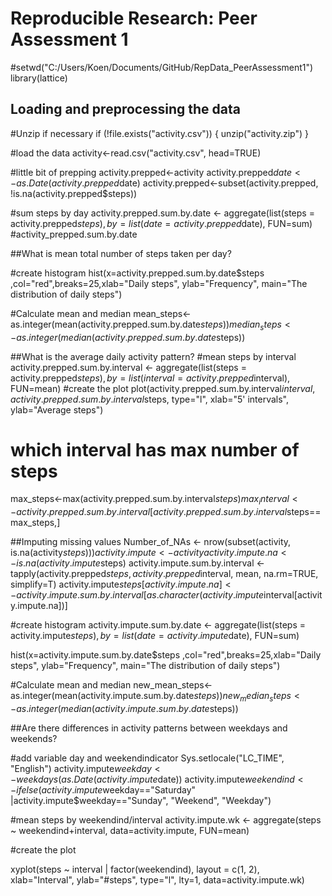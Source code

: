 # Reproducible Research: Peer Assessment 1


#setwd("C:/Users/Koen/Documents/GitHub/RepData_PeerAssessment1")
library(lattice)

## Loading and preprocessing the data

#Unzip if necessary
if (!file.exists("activity.csv"))
{
unzip("activity.zip")
}

#load the data
activity<-read.csv("activity.csv", head=TRUE)

#little bit of prepping
activity.prepped<-activity
activity.prepped$date<-as.Date(activity.prepped$date)
activity.prepped<-subset(activity.prepped, !is.na(activity.prepped$steps))

#sum steps by day
activity.prepped.sum.by.date <- aggregate(list(steps = activity.prepped$steps), by=list(date=activity.prepped$date), FUN=sum)
#activity_prepped.sum.by.date

##What is mean total number of steps taken per day?

#create histogram
hist(x=activity.prepped.sum.by.date$steps ,col="red",breaks=25,xlab="Daily steps",
     ylab="Frequency",
     main="The distribution of daily steps")

#Calculate mean and median
mean_steps<-as.integer(mean(activity.prepped.sum.by.date$steps))
median_steps<-as.integer(median(activity.prepped.sum.by.date$steps))

##What is the average daily activity pattern?
#mean steps by interval
activity.prepped.sum.by.interval <- aggregate(list(steps = activity.prepped$steps), by=list(interval=activity.prepped$interval), FUN=mean)
#create the plot 
plot(activity.prepped.sum.by.interval$interval, activity.prepped.sum.by.interval$steps, type="l", xlab="5' intervals", ylab="Average steps")
# which interval has max number of steps
max_steps<-max(activity.prepped.sum.by.interval$steps)
max_interval <- activity.prepped.sum.by.interval[activity.prepped.sum.by.interval$steps==max_steps,]

##Imputing missing values
Number_of_NAs <- nrow(subset(activity, is.na(activity$steps)))
activity.impute <- activity
activity.impute.na <- is.na(activity.impute$steps)
activity.impute.sum.by.interval <- tapply(activity.prepped$steps, activity.prepped$interval, mean, na.rm=TRUE, simplify=T)
activity.impute$steps[activity.impute.na]<-activity.impute.sum.by.interval[as.character(activity.impute$interval[activity.impute.na])]

#create histogram
activity.impute.sum.by.date <- aggregate(list(steps = activity.impute$steps), by=list(date=activity.impute$date), FUN=sum)

hist(x=activity.impute.sum.by.date$steps ,col="red",breaks=25,xlab="Daily steps",
     ylab="Frequency",
     main="The distribution of daily steps")

#Calculate mean and median
new_mean_steps<-as.integer(mean(activity.impute.sum.by.date$steps))
new_median_steps<-as.integer(median(activity.impute.sum.by.date$steps))

##Are there differences in activity patterns between weekdays and weekends?

#add variable day and weekendindicator 
Sys.setlocale("LC_TIME", "English")
activity.impute$weekday<-weekdays(as.Date(activity.impute$date))
activity.impute$weekendind<-ifelse(activity.impute$weekday=="Saturday" |activity.impute$weekday=="Sunday", "Weekend", "Weekday") 

#mean steps by weekendind/interval
activity.impute.wk <- aggregate(steps ~ weekendind+interval, data=activity.impute, FUN=mean)

#create the plot 

xyplot(steps ~ interval | factor(weekendind),
       layout = c(1, 2),
       xlab="Interval",
       ylab="#steps",
       type="l",
       lty=1,
       data=activity.impute.wk)

